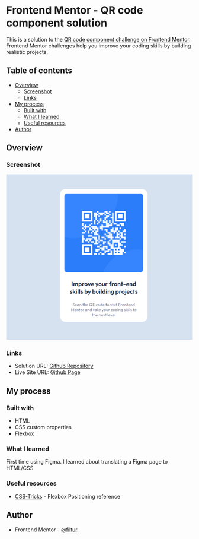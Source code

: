# Frontend Mentor - QR code component solution

This is a solution to the [QR code component challenge on Frontend Mentor](https://www.frontendmentor.io/challenges/qr-code-component-iux_sIO_H). Frontend Mentor challenges help you improve your coding skills by building realistic projects.

## Table of contents

- [Overview](#overview)
  - [Screenshot](#screenshot)
  - [Links](#links)
- [My process](#my-process)
  - [Built with](#built-with)
  - [What I learned](#what-i-learned)
  - [Useful resources](#useful-resources)
- [Author](#author)

## Overview

### Screenshot

![](./screenshot.png)

### Links

- Solution URL: [Github Repository](https://github.com/filtur/FrontEndMentor-QRComponent)
- Live Site URL: [Github Page](https://filtur.github.io/FrontEndMentor-QRComponent/)

## My process

### Built with

- HTML
- CSS custom properties
- Flexbox

### What I learned

First time using Figma. I learned about translating a Figma page to HTML/CSS

### Useful resources

- [CSS-Tricks](https://css-tricks.com/snippets/css/a-guide-to-flexbox/) - Flexbox Positioning reference

## Author

- Frontend Mentor - [@filtur](https://www.frontendmentor.io/profile/filtur)
